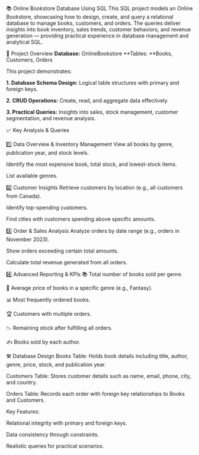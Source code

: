 📚 Online Bookstore Database Using SQL
This SQL project models an Online Bookstore, showcasing how to design, create, and query a relational database to manage books, customers, and orders. The queries deliver insights into book inventory, sales trends, customer behaviors, and revenue generation — providing practical experience in database management and analytical SQL.

🧾 Project Overview
**Database:** OnlineBookstore
**Tables: **Books, Customers, Orders

This project demonstrates:

**1. Database Schema Design:** Logical table structures with primary and foreign keys.

**2. CRUD Operations:** Create, read, and aggregate data effectively.

**3. Practical Queries:** Insights into sales, stock management, customer segmentation, and revenue analysis.

📈 Key Analysis & Queries

1️⃣ Data Overview & Inventory Management
View all books by genre, publication year, and stock levels.

Identify the most expensive book, total stock, and lowest-stock items.

List available genres.

2️⃣ Customer Insights
Retrieve customers by location (e.g., all customers from Canada).

Identify top-spending customers.

Find cities with customers spending above specific amounts.

3️⃣ Order & Sales Analysis
Analyze orders by date range (e.g., orders in November 2023).

Show orders exceeding certain total amounts.

Calculate total revenue generated from all orders.

4️⃣ Advanced Reporting & KPIs
📚 Total number of books sold per genre.

🧮 Average price of books in a specific genre (e.g., Fantasy).

📊 Most frequently ordered books.

🏆 Customers with multiple orders.

📉 Remaining stock after fulfilling all orders.

✍️ Books sold by each author.

🛠️ Database Design
Books Table: Holds book details including title, author, genre, price, stock, and publication year.

Customers Table: Stores customer details such as name, email, phone, city, and country.

Orders Table: Records each order with foreign key relationships to Books and Customers.

Key Features:

Relational integrity with primary and foreign keys.

Data consistency through constraints.

Realistic queries for practical scenarios.
